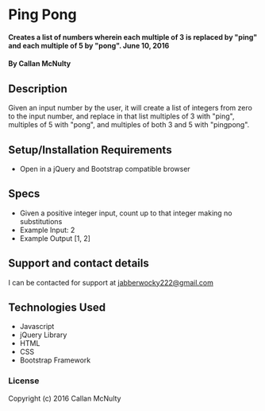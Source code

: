 # Ping Pong

#### Creates a list of numbers wherein each multiple of 3 is replaced by "ping" and each multiple of 5 by "pong". June 10, 2016

#### By Callan McNulty

## Description

Given an input number by the user, it will create a list of integers from zero to the input number, and replace in that list multiples of 3 with "ping", multiples of 5 with "pong", and multiples of both 3 and 5 with "pingpong".

## Setup/Installation Requirements

* Open in a jQuery and Bootstrap compatible browser

## Specs

* Given a positive integer input, count up to that integer making no substitutions
* Example Input: 2
* Example Output [1, 2]

## Support and contact details

I can be contacted for support at jabberwocky222@gmail.com

## Technologies Used

* Javascript
* jQuery Library
* HTML
* CSS
* Bootstrap Framework

### License

Copyright (c) 2016 Callan McNulty

